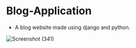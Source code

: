 # Blog-Application
* A blog website made using django and python.

![Screenshot (341)](https://user-images.githubusercontent.com/75909358/213120116-4ea91e32-7902-4e10-9f78-a0f77cd734d4.png)
